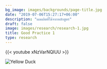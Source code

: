 ```yaml
---
bg_image: images/backgrounds/page-title.jpg
date: "2019-07-06T15:27:17+06:00"
description: "ผลผลิตที่ได้จากหลักสูตร"
draft: false
image: images/research/research-1.jpg
title: Good Practice 1
type: research
---
```


{{< youtube xNzVarNQIUU >}}


![Yellow Duck](images/outline.pngduck.png 'Yellow Duck')



